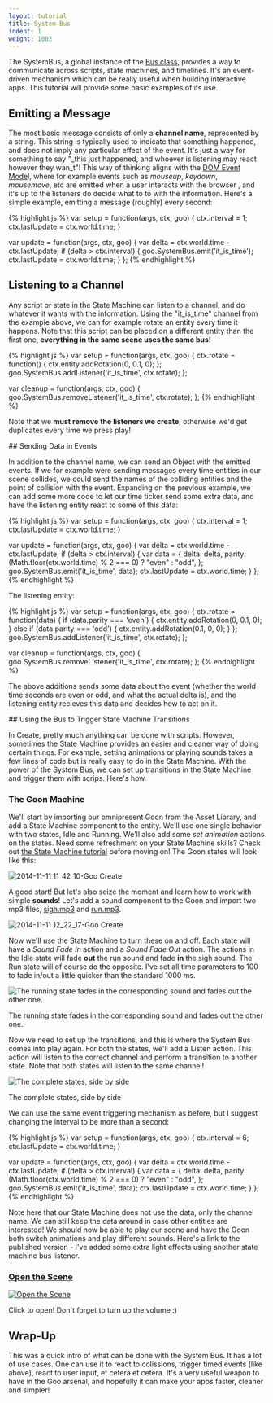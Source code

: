```yaml
---
layout: tutorial
title: System Bus
indent: 1
weight: 1002
---
```

The SystemBus, a global instance of the [Bus class](http://code.gooengine.com/latest/docs/index.html?c=Bus), provides a way to communicate across scripts, state machines, and timelines. It's an event-driven mechanism which can be really useful when building interactive apps. This tutorial will provide some basic examples of its use.

## Emitting a Message

The most basic message consists of only a **channel name**, represented by a string. This string is typically used to indicate that something happened, and does not imply any particular effect of the event. It's just a way for something to say "_this just happened, and whoever is listening may react however they wan_t"! This way of thinking aligns with the [DOM Event Mode](https://developer.mozilla.org/en/docs/Web/API/Event)l, where for example events such as _mouseup_, _keydown_, _mousemove_, etc are emitted when a user interacts with the browser , and it's up to the listeners do decide what to to with the information. Here's a simple example, emitting a message (roughly) every second:

{% highlight js %}
var setup = function(args, ctx, goo) {
	ctx.interval = 1;
	ctx.lastUpdate = ctx.world.time;
}

var update = function(args, ctx, goo) {
	var delta = ctx.world.time - ctx.lastUpdate;
	if (delta > ctx.interval) {
		goo.SystemBus.emit('it_is_time');
		ctx.lastUpdate = ctx.world.time;
	}
};
{% endhighlight %}

## Listening to a Channel

Any script or state in the State Machine can listen to a channel, and do whatever it wants with the information. Using the "it_is_time" channel from the example above, we can for example rotate an entity every time it happens. Note that this script can be placed on a different entity than the first one, **everything in the same scene uses the same bus!**

{% highlight js %}
var setup = function(args, ctx, goo) {
	ctx.rotate = function() {
		ctx.entity.addRotation(0, 0.1, 0);
	};
	goo.SystemBus.addListener('it_is_time', ctx.rotate);
};

var cleanup = function(args, ctx, goo) {
	goo.SystemBus.removeListener('it_is_time', ctx.rotate);
};
{% endhighlight %}

Note that we **must remove the listeners we create**, otherwise we'd get duplicates every time we press play!

## Sending Data in Events

In addition to the channel name, we can send an Object with the emitted events. If we for example were sending messages every time entities in our scene collides, we could send the names of the colliding entities and the point of collision with the event. Expanding on the previous example, we can add some more code to let our time ticker send some extra data, and have the listening entity react to some of this data:

{% highlight js %}
var setup = function(args, ctx, goo) {
	ctx.interval = 1;
	ctx.lastUpdate = ctx.world.time;
}

var update = function(args, ctx, goo) {
	var delta = ctx.world.time - ctx.lastUpdate;
	if (delta > ctx.interval) {
		var data = {
			delta: delta,
			parity: (Math.floor(ctx.world.time) % 2 === 0) ? "even" : "odd",
		};
		goo.SystemBus.emit('it_is_time', data);
		ctx.lastUpdate = ctx.world.time;
	}
};
{% endhighlight %}

The listening entity:

{% highlight js %}
var setup = function(args, ctx, goo) {
	ctx.rotate = function(data) {
		if (data.parity === 'even') {
			ctx.entity.addRotation(0, 0.1, 0);
		} else if (data.parity === 'odd') {
			ctx.entity.addRotation(0.1, 0, 0);
		}
	};
	goo.SystemBus.addListener('it_is_time', ctx.rotate);
};

var cleanup = function(args, ctx, goo) {
	goo.SystemBus.removeListener('it_is_time', ctx.rotate);
};
{% endhighlight %}

The above additions sends some data about the event (whether the world time seconds are even or odd, and what the actual delta is), and the listening entity recieves this data and decides how to act on it.

## Using the Bus to Trigger State Machine Transitions

In Create, pretty much anything can be done with scripts. However, sometimes the State Machine provides an easier and cleaner way of doing certain things. For example, setting animations or playing sounds takes a few lines of code but is really easy to do in the State Machine. With the power of the System Bus, we can set up transitions in the State Machine and trigger them with scrips. Here's how.

### The Goon Machine

We'll start by importing our omnipresent Goon from the Asset Library, and add a State Machine component to the entity. We'll use one single behavior with two states, Idle and Running. We'll also add some <em>set animation</em> actions on the states. Need some refreshment on your State Machine skills? Check out <a title="The State Machine" href="{{ '/tutorials/state-machine' | prepend: site.baseurl }}" target="_blank">the State Machine tutorial</a> before moving on! The Goon states will look like this:
  
![2014-11-11 11_42_10-Goo Create](2014-11-11-11_42_10-Goo-Create.jpg)  

A good start! But let's also seize the moment and learn how to work with simple **sounds**! Let's add a sound component to the Goon and import two mp3 files, [sigh.mp3](sigh.mp3) and [run.mp3](run.mp3).

![2014-11-11 12_22_17-Goo Create](2014-11-11-12_22_17-Goo-Create.jpg)  

Now we'll use the State Machine to turn these on and off. Each state will have a _Sound Fade In_ action and a _Sound Fade Out_ action. The actions in the Idle state will fade **out** the run sound and fade **in** the sigh sound. The Run state will of course do the opposite. I've set all time parameters to 100 to fade in/out a little quicker than the standard 1000 ms.  

![The running state fades in the corresponding sound and fades out the other one.](2014-11-11-12_25_05-Goo-Create.jpg)

The running state fades in the corresponding sound and fades out the other one.  

Now we need to set up the transitions, and this is where the System Bus comes into play again. For both the states, we'll add a Listen action. This action will listen to the correct channel and perform a transition to another state. Note that both states will listen to the same channel!  

![The complete states, side by side](both.jpg)

The complete states, side by side  

We can use the same event triggering mechanism as before, but I suggest changing the interval to be more than a second:

{% highlight js %}
var setup = function(args, ctx, goo) {
	ctx.interval = 6;
	ctx.lastUpdate = ctx.world.time;
}

var update = function(args, ctx, goo) {
	var delta = ctx.world.time - ctx.lastUpdate;
	if (delta > ctx.interval) {
		var data = {
			delta: delta,
			parity: (Math.floor(ctx.world.time) % 2 === 0) ? "even" : "odd",
		};
		goo.SystemBus.emit('it_is_time', data);
		ctx.lastUpdate = ctx.world.time;
	}
};
{% endhighlight %}

Note here that our State Machine does not use the data, only the channel name. We can still keep the data around in case other entities are interested! We should now be able to play our scene and have the Goon both switch animations and play different sounds. Here's a link to the published version - I've added some extra light effects using another state machine bus listener.

### [Open the Scene](https://goote.ch/c27b938433b34bbc8e99c5ce8c9460c1.scene/)

[![Open the Scene](2014-11-11-12_39_27-Goo-Create.jpg)](https://goote.ch/c27b938433b34bbc8e99c5ce8c9460c1.scene)

Click to open! Don't forget to turn up the volume :)

## Wrap-Up

This was a quick intro of what can be done with the System Bus. It has a lot of use cases. One can use it to react to colissions, trigger timed events (like above), react to user input, et cetera et cetera. It's a very useful weapon to have in the Goo arsenal, and hopefully it can make your apps faster, cleaner and simpler!
